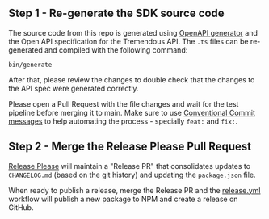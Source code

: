 ## Step 1 - Re-generate the SDK source code

The source code from this repo is generated using [OpenAPI generator][1] and the Open API specification for the Tremendous API. The `.ts` files can be re-generated and compiled with the following command:

```console
bin/generate
```

After that, please review the changes to double check that the changes to the API spec were
generated correctly.

Please open a Pull Request with the file changes and wait for the test pipeline before merging it
to main. Make sure to use [Conventional Commit messages]([2]) to help automating the process -
specially `feat:` and `fix:`.

## Step 2 - Merge the Release Please Pull Request

[Release Please](https://github.com/googleapis/release-please) will maintain a "Release PR" that
consolidates updates to `CHANGELOG.md` (based on the git history) and updating the `package.json`
file.

When ready to publish a release, merge the Release PR and the [release.yml](.github/workflows/release.yml)
workflow will publish a new package to NPM and create a release on GitHub.

[1]: https://openapi-generator.tech
[2]: https://www.conventionalcommits.org/en/v1.0.0/
